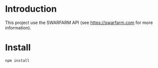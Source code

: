 # Introduction
This project use the SWARFARM API (see <https://swarfarm.com> for more information).

# Install

```bash
npm install
```
